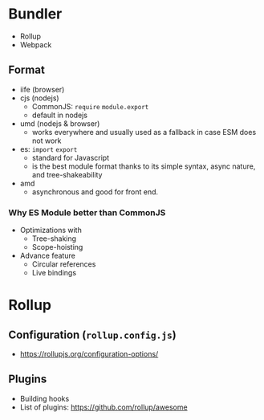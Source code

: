 # Bundler

- Rollup
- Webpack

## Format

- iife (browser)
- cjs (nodejs)
  - CommonJS: `require` `module.export`
  - default in nodejs
- umd (nodejs & browser)
  - works everywhere and usually used as a fallback in case ESM does not work
- es: `import` `export`
  - standard for Javascript
  - is the best module format thanks to its simple syntax, async nature, and tree-shakeability
- amd
  - asynchronous and good for front end.

### Why ES Module better than CommonJS

- Optimizations with
  - Tree-shaking
  - Scope-hoisting
- Advance feature
  - Circular references
  - Live bindings

# Rollup

## Configuration (`rollup.config.js`)

- https://rollupjs.org/configuration-options/

## Plugins

- Building hooks
- List of plugins: https://github.com/rollup/awesome
